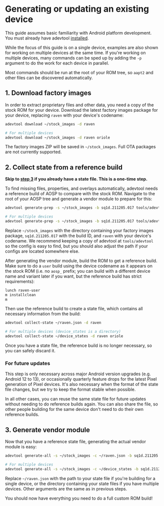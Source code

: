 # Generating or updating an existing device

This guide assumes basic familiarity with Android platform development. You must already have adevtool [installed](../README.md#installation).

While the focus of this guide is on a single device, examples are also shown for working on multiple devices at the same time. If you're working on multiple devices, many commands can be sped up by adding the `-p` argument to do the work for each device in parallel.

Most commands should be run at the root of your ROM tree, so `aapt2` and other files can be discovered automatically.

## 1. Download factory images

In order to extract proprietary files and other data, you need a copy of the stock ROM for your device. Download the latest factory images package for your device, replacing `raven` with your device's codename:

```bash
adevtool download ~/stock_images -d raven

# For multiple devices
adevtool download ~/stock_images -d raven oriole
```

The factory images ZIP will be saved in `~/stock_images`. Full OTA packages are not currently supported.

## 2. Collect state from a reference build

**Skip to [step 3](#3-generate-vendor-module) if you already have a state file. This is a one-time step.**

To find missing files, properties, and overlays automatically, adevtool needs a reference build of AOSP to compare with the stock ROM. Navigate to the root of your AOSP tree and generate a vendor module to prepare for this:

```bash
adevtool generate-prep -s ~/stock_images -b sq1d.211205.017 tools/adevtool/config/pixel/raven.yml

# For multiple devices
adevtool generate-prep -s ~/stock_images -b sq1d.211205.017 tools/adevtool/config/pixel/2021.yml
```

Replace `~/stock_images` with the directory containing your factory images package, `sq1d.211205.017` with the build ID, and `raven` with your device's codename. We recommend keeping a copy of adevtool at `tools/adevtool` so the config is easy to find, but you should also adjust the path if your configs are located somewhere else.

After generating the vendor module, build the ROM to get a reference build. Make sure to do a `user` build using the device codename as it appears on the stock ROM (i.e. no `aosp_` prefix; you can build with a different device name and variant later if you want, but the reference build has strict requirements):

```bash
lunch raven-user
m installclean
m
```

Then use the reference build to create a state file, which contains all necessary information from the build:

```bash
adevtool collect-state ~/raven.json -d raven

# For multiple devices (device_states is a directory)
adevtool collect-state ~/device_states -d raven oriole
```

Once you have a state file, the reference build is no longer necessary, so you can safely discard it.

### For future updates

This step is only necessary across major Android version upgrades (e.g. Android 12 to 13), or occasionally quarterly feature drops for the latest Pixel generation of Pixel devices. It's also necessary when the format of the state file changes, but we try to keep the format stable when possible.

In all other cases, you can reuse the same state file for future updates without needing to do reference builds again. You can also share the file, so other people building for the same device don't need to do their own reference builds.

## 3. Generate vendor module

Now that you have a reference state file, generating the actual vendor module is easy:

```bash
adevtool generate-all -s ~/stock_images -c ~/raven.json -b sq1d.211205.017 tools/adevtool/config/pixel/raven.yml

# For multiple devices
adevtool generate-all -s ~/stock_images -c ~/device_states -b sq1d.211205.017 tools/adevtool/config/pixel/2021.yml
```

Replace `~/raven.json` with the path to your state file if you're building for a single device, or the directory containing your state files if you have multiple devices. Other arguments are the same as in previous steps.

You should now have everything you need to do a full custom ROM build!
